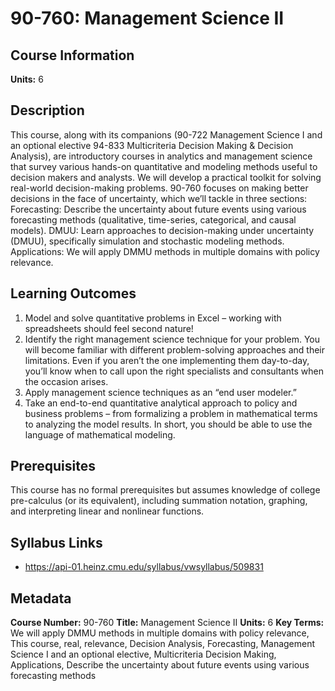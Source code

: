 # 90-760: Management Science II

## Course Information

**Units:** 6

## Description

This course, along with its companions (90-722 Management Science I and an optional elective 94-833 Multicriteria Decision Making & Decision Analysis), are introductory courses in analytics and management science that survey various hands-on quantitative and modeling methods useful to decision makers and analysts. We will develop a practical toolkit for solving real-world decision-making problems. 90-760 focuses on making better decisions in the face of uncertainty, which we’ll tackle in three sections: Forecasting: Describe the uncertainty about future events using various forecasting methods (qualitative, time-series, categorical, and causal models). DMUU: Learn approaches to decision-making under uncertainty (DMUU), specifically simulation and stochastic modeling methods. Applications: We will apply DMMU methods in multiple domains with policy relevance.

## Learning Outcomes

1. Model and solve quantitative problems in Excel – working with spreadsheets should feel second nature!
2. Identify the right management science technique for your problem. You will become familiar with different problem-solving approaches and their limitations. Even if you aren’t the one implementing them day-to-day, you’ll know when to call upon the right specialists and consultants when the occasion arises.
3. Apply management science techniques as an “end user modeler.”
4. Take an end-to-end quantitative analytical approach to policy and business problems – from formalizing a problem in mathematical terms to analyzing the model results. In short, you should be able to use the language of mathematical modeling.

## Prerequisites

This course has no formal prerequisites but assumes knowledge of college pre-calculus (or its equivalent), including summation notation, graphing, and interpreting linear and nonlinear functions.

## Syllabus Links

* https://api-01.heinz.cmu.edu/syllabus/vwsyllabus/509831

## Metadata

**Course Number:** 90-760
**Title:** Management Science II
**Units:** 6
**Key Terms:** We will apply DMMU methods in multiple domains with policy relevance, This course, real, relevance, Decision Analysis, Forecasting, Management Science I and an optional elective, Multicriteria Decision Making, Applications, Describe the uncertainty about future events using various forecasting methods
